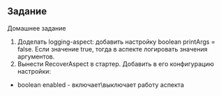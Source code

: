 ## Задание

Домашнее задание
1. Доделать logging-aspect: добавить настройку boolean printArgs = false. Если значение true, тогда в аспекте логировать значения аргументов. 
2. Вынести RecoverAspect в стартер. Добавить в его конфигурацию настройки: 
- boolean enabled - включает\выключает работу аспекта 
